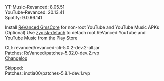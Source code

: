 YT-Music-Revanced: 8.05.51  
YouTube-Revanced: 20.13.41  
Spotify: 9.0.66.141  

Install [ReVanced GmsCore](https://github.com/ReVanced/GmsCore/releases/latest) for non-root YouTube and YouTube Music APKs  
(Optional) Use [zygisk-detach](https://github.com/j-hc/zygisk-detach/releases/latest) to detach root ReVanced YouTube and YouTube Music from the Play Store
  
CLI: revanced/revanced-cli-5.0.2-dev.2-all.jar  
Patches: ReVanced/patches-5.32.0-dev.2.rvp  
[Changelog](https://github.com/ReVanced/revanced-patches/releases/tag/v5.32.0-dev.2)  

Skipped:  
Patches: inotia00/patches-5.8.1-dev.1.rvp    
